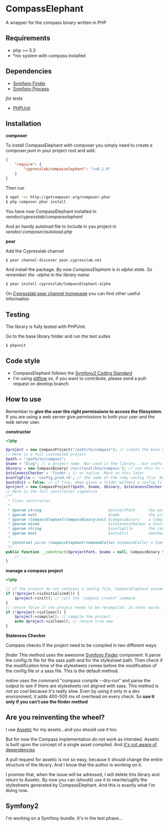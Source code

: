 # CompassElephant #

A wrapper for the compass binary written in PHP

Requirements
------------

- php >= 5.3
- *nix system with compass installed

Dependencies
------------

- [Symfony Finder](https://github.com/symfony/Finder)
- [Symfony Process](https://github.com/symfony/Process)

*for tests*

- [PHPUnit](https://github.com/sebastianbergmann/phpunit)

Installation
------------

**composer**

To install CompassElephant with composer you simply need to create a *composer.json* in your project root and add:

``` json
{
    "require": {
        "cypresslab/compasselephant": ">=0.1.0"
    }
}
```

Then run

``` bash
$ wget -nc http://getcomposer.org/composer.phar
$ php composer.phar install
```

You have now CompassElephant installed in *vendor/cypresslab/compasselephant*

And an handy autoload file to include in you project in *vendor/.composer/autoload.php*

**pear**

Add the Cypresslab channel

``` bash
$ pear channel-discover pear.cypresslab.net
```

And install the package. *By now CompassElephant is in alpha state. So remember the -alpha in the library name*

``` bash
$ pear install cypresslab/CompassElephant-alpha
```

On [Cypresslab pear channel homepage](http://pear.cypresslab.net/) you can find other useful information

Testing
-------

The library is fully tested with PHPUnit.

Go to the base library folder and run the test suites

``` bash
$ phpunit
```

Code style
----------

* CompassElephant follows the [Symfony2 Coding Standard](https://github.com/opensky/Symfony2-coding-standard)
* I'm using [gitflow](https://github.com/nvie/gitflow) so, if you want to contribute, please send a pull-request on develop branch

How to use
----------

Remember to **give the user the right permissions to access the filesystem**. If you are using a web server give permissions to both your user and the web server user.

**constructor**
``` php
<?php

$project = new CompassProject("/path/to/compass"); // create the base class, only the path is mandatory....
// Here is a full customized project
$path = "/path/to/compass";
$name = "blog"; // a project name. Not used in the library...but useful if you have more than one project
$binary = new CompassBinary('/usr/local/bin/compass'); // use this to set a custom path for the executable. If blank the library try with "which compass" before showing an error
$stalenessChecker = 'finder'; // or native. More on this later
$configFile = 'config_prod.rb'; // the name of the ruby config file. Defaults to config.rb
$autoInit = false; // if true, when given a folder without a config file inside, CompassElephant will try to initialize a compass project
$project = new CompassProject($path, $name, $binary, $stalenessChecker, $configFile, $autoInit);
// Here is the full constructor signature
/**
 * Class constructor
 *
 * @param string                              $projectPath      the path to the compass project
 * @param null                                $name             the project name
 * @param \CompassElephant\CompassBinary|null $compassBinary    a CompassBinary instance
 * @param mixed                               $stalenessChecker a StalenessCheckerInterface instance
 * @param string                              $configFile       the compass config file name
 * @param bool                                $autoInit         whether to call init() on an empty folder project
 *
 * @internal param \CompassElephant\CommandCaller $commandCaller a CommandCaller instance
 */
public function __construct($projectPath, $name = null, CompassBinary $compassBinary = null, $stalenessChecker = null, $configFile = 'config.rb', $autoInit = true) {
    // ...
}
```

**manage a compass project**
``` php
<?php

// if the project do not contains a config file, CompassElephant assumes it isn't initialized. See autoInit parameters for skip this step
if (!$project->isInitialized()) {
    $project->init(); // call the "compass create" command
}
// return false if the project needs to be recompiled. In other words if you changed something in config.rb, sass or scss files after the last sylesheets generation
if (!$project->isClean()) {
    $project->compile(); // compile the project
    echo $project->isClean(); // return true now
}
```

**Staleness Checker**

Compass checks if the project need to be compiled in two different ways:

*finder*
This method uses the awesome [Symfony Finder](https://github.com/symfony/Finder) component. It parse the config.rb file for the sass path and for the stylesheet path. Then check if the modification time of the stylesheets comes before the modification of the config file or a sass file. This is the default method.

*native*
uses the command "compass compile --dry-run" and parse the output to see if there are stylesheets not aligned with sass. This method is not so cool because it's really slow. Even by using it only in a dev environment, it adds 400-500 ms of overhead on every check. So **use it only if you can't use the finder method**

Are you reinventing the wheel?
------------------------------

I use [Assetic](https://github.com/kriswallsmith/assetic) for my assets...and you should use it too.

But for now the Compass implementation do not work as intended. Assetic is built upon the concept of a single asset compiled. And [it's not aware of dependencies](https://github.com/kriswallsmith/assetic/issues/79)

A pull request for assetic is not so easy, because it should change the entire structure of the library. And I know that the author is working on it.

I promise that, when the issue will be adressed, I will delete this library and return to Assetic. By now you can (should) use it to rewrite/uglify the stylesheets generated by CompassElephant. And this is exactly what I'm doing now.

Symfony2
--------

I'm working on a Symfony bundle. It's in the test phase...
